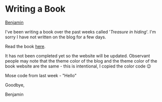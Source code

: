 # Writing a Book

[Benjamin](/benjamin)

I've been writing a book over the past weeks called '*Treasure in hiding*'. I'm sorry I have not written on the blog for a few days.

Read the book [here](https://benjamin-wilkins.github.io/treasure-in-hiding).

It has not been completed yet so the website will be updated. Observant people may note that the theme color of the blog and the theme color of the book website are the same - this is intentional, I copied the color code :wink:

Mose code from last week - "Hello"

Goodbye,

Benjamin
